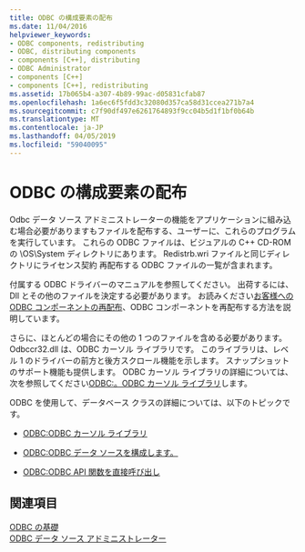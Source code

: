 ```yaml
---
title: ODBC の構成要素の配布
ms.date: 11/04/2016
helpviewer_keywords:
- ODBC components, redistributing
- ODBC, distributing components
- components [C++], distributing
- ODBC Administrator
- components [C++]
- components [C++], redistributing
ms.assetid: 17b065b4-a307-4b89-99ac-d05831cfab87
ms.openlocfilehash: 1a6ec6f5fdd3c32080d357ca58d31ccea271b7a4
ms.sourcegitcommit: c7f90df497e6261764893f9cc04b5d1f1bf0b64b
ms.translationtype: MT
ms.contentlocale: ja-JP
ms.lasthandoff: 04/05/2019
ms.locfileid: "59040095"
---
```

# <a name="redistributing-odbc-components-to-your-customers"></a>ODBC の構成要素の配布

Odbc データ ソース アドミニストレーターの機能をアプリケーションに組み込む場合必要がありますもファイルを配布する、ユーザーに、これらのプログラムを実行しています。 これらの ODBC ファイルは、ビジュアルの C++ CD-ROM の \OS\System ディレクトリにあります。 Redistrb.wri ファイルと同じディレクトリにライセンス契約 再配布する ODBC ファイルの一覧が含まれます。

付属する ODBC ドライバーのマニュアルを参照してください。 出荷するには、Dll とその他のファイルを決定する必要があります。 お読みください[お客様への ODBC コンポーネントの再配布](../../data/odbc/redistributing-odbc-components-to-your-customers.md)、ODBC コンポーネントを再配布する方法を説明しています。

さらに、ほとんどの場合にその他の 1 つのファイルを含める必要があります。 Odbccr32.dll は、ODBC カーソル ライブラリです。 このライブラリは、レベル 1 のドライバーの前方と後方スクロール機能を示します。 スナップショットのサポート機能も提供します。 ODBC カーソル ライブラリの詳細については、次を参照してください[ODBC:。ODBC カーソル ライブラリ](../../data/odbc/odbc-the-odbc-cursor-library.md)します。

ODBC を使用して、データベース クラスの詳細については、以下のトピックです。

- [ODBC:ODBC カーソル ライブラリ](../../data/odbc/odbc-the-odbc-cursor-library.md)

- [ODBC:ODBC データ ソースを構成します。](../../data/odbc/odbc-configuring-an-odbc-data-source.md)

- [ODBC:ODBC API 関数を直接呼び出し](../../data/odbc/odbc-calling-odbc-api-functions-directly.md)

## <a name="see-also"></a>関連項目

[ODBC の基礎](../../data/odbc/odbc-basics.md)<br/>
[ODBC データ ソース アドミニストレーター](../../data/odbc/odbc-administrator.md)